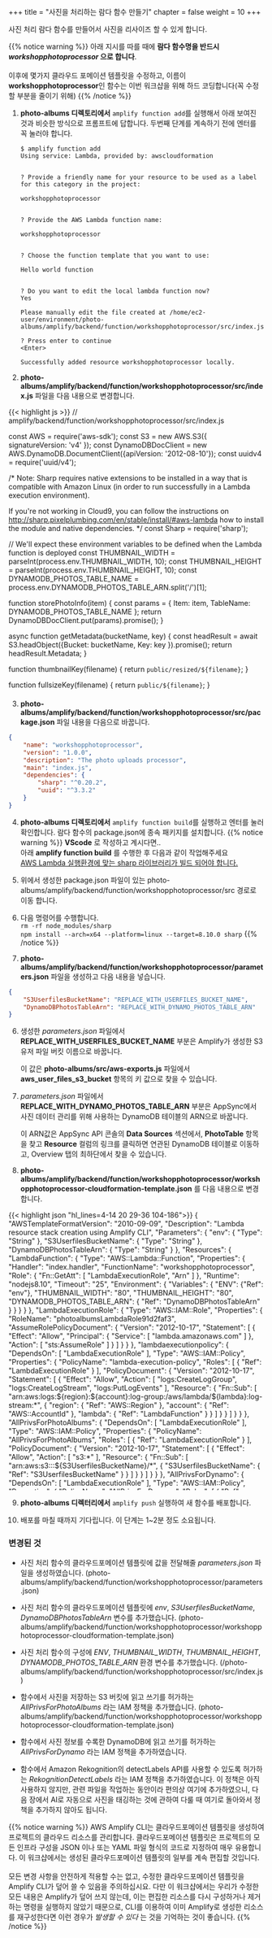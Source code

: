+++
title = "사진을 처리하는 람다 함수 만들기"
chapter = false
weight = 10
+++

사진 처리 람다 함수를 만들어서 사진을 리사이즈 할 수 있게 합니다.

{{% notice warning %}}
아래 지시를 따를 때에 **람다 함수명을 반드시 _workshopphotoprocessor_ 으로 합니다**.
<br/>
<br/>
이후에 몇가지 클라우드 포메이션 템플릿을 수정하고, 이름이 **workshopphotoprocessor**인 함수는 이번 워크샵을 위해 하드 코딩합니다(꼭 수정할 부분을 줄이기 위해)
{{% /notice %}}

1. **photo-albums 디렉토리에서** `amplify function add`를 실행해서 아래 보여진 것과 비슷한 방식으로 프롬프트에 답합니다. 두번째 단계를 계속하기 전에 엔터를 꼭 눌러야 합니다.
	```text
	$ amplify function add
	Using service: Lambda, provided by: awscloudformation


	? Provide a friendly name for your resource to be used as a label for this category in the project: 

	workshopphotoprocessor


	? Provide the AWS Lambda function name: 

	workshopphotoprocessor


	? Choose the function template that you want to use: 

	Hello world function


	? Do you want to edit the local lambda function now? 
	Yes

	Please manually edit the file created at /home/ec2-user/environment/photo-albums/amplify/backend/function/workshopphotoprocessor/src/index.js

	? Press enter to continue 
	<Enter>

	Successfully added resource workshopphotoprocessor locally.
	```


2. **photo-albums/amplify/backend/function/workshopphotoprocessor/src/index.js** 파일을 다음 내용으로 변경합니다.
<div style="height: 560px; overflow-y: scroll; margin: 0;">
{{< highlight js >}}
// amplify/backend/function/workshopphotoprocessor/src/index.js

const AWS = require('aws-sdk');
const S3 = new AWS.S3({ signatureVersion: 'v4' });
const DynamoDBDocClient = new AWS.DynamoDB.DocumentClient({apiVersion: '2012-08-10'});
const uuidv4 = require('uuid/v4');

/*
Note: Sharp requires native extensions to be installed in a way that is compatible
with Amazon Linux (in order to run successfully in a Lambda execution environment).

If you're not working in Cloud9, you can follow the instructions on http://sharp.pixelplumbing.com/en/stable/install/#aws-lambda how to install the module and native dependencies.
*/
const Sharp = require('sharp');

// We'll expect these environment variables to be defined when the Lambda function is deployed
const THUMBNAIL_WIDTH = parseInt(process.env.THUMBNAIL_WIDTH, 10);
const THUMBNAIL_HEIGHT = parseInt(process.env.THUMBNAIL_HEIGHT, 10);
const DYNAMODB_PHOTOS_TABLE_NAME = process.env.DYNAMODB_PHOTOS_TABLE_ARN.split('/')[1];

function storePhotoInfo(item) {
	const params = {
		Item: item,
		TableName: DYNAMODB_PHOTOS_TABLE_NAME
	};
	return DynamoDBDocClient.put(params).promise();
}

async function getMetadata(bucketName, key) {
	const headResult = await S3.headObject({Bucket: bucketName, Key: key }).promise();
	return headResult.Metadata;
}

function thumbnailKey(filename) {
	return `public/resized/${filename}`;
}

function fullsizeKey(filename) {
	return `public/${filename}`;
}

function makeThumbnail(photo) {
	return Sharp(photo).resize(THUMBNAIL_WIDTH, THUMBNAIL_HEIGHT).toBuffer();
}

async function resize(bucketName, key) {
	const originalPhoto = (await S3.getObject({ Bucket: bucketName, Key: key }).promise()).Body;
	const originalPhotoName = key.replace('uploads/', '');
	const originalPhotoDimensions = await Sharp(originalPhoto).metadata();

	const thumbnail = await makeThumbnail(originalPhoto);

	await Promise.all([
		S3.putObject({
			Body: thumbnail,
			Bucket: bucketName,
			Key: thumbnailKey(originalPhotoName),
		}).promise(),

		S3.copyObject({
			Bucket: bucketName,
			CopySource: bucketName + '/' + key,
			Key: fullsizeKey(originalPhotoName),
		}).promise(),
	]);

	await S3.deleteObject({
		Bucket: bucketName,
		Key: key
	}).promise();

	return {
		photoId: originalPhotoName,
		
		thumbnail: {
			key: thumbnailKey(originalPhotoName),
			width: THUMBNAIL_WIDTH,
			height: THUMBNAIL_HEIGHT
		},

		fullsize: {
			key: fullsizeKey(originalPhotoName),
			width: originalPhotoDimensions.width,
			height: originalPhotoDimensions.height
		}
	};
};

async function processRecord(record) {
	const bucketName = record.s3.bucket.name;
	const key = record.s3.object.key;
	
	if (key.indexOf('uploads') != 0) return;
	
	const metadata = await getMetadata(bucketName, key);
	const sizes = await resize(bucketName, key);    
	const id = uuidv4();
	const item = {
		id: id,
		owner: metadata.owner,
		photoAlbumId: metadata.albumid,
		bucket: bucketName,
		thumbnail: sizes.thumbnail,
		fullsize: sizes.fullsize,
		createdAt: new Date().getTime()
	}
	await storePhotoInfo(item);
}

exports.handler = async (event, context, callback) => {
	try {
		event.Records.forEach(processRecord);
		callback(null, { status: 'Photo Processed' });
	}
	catch (err) {
		console.error(err);
		callback(err);
	}
};
{{< /highlight >}}
</div>


3. **photo-albums/amplify/backend/function/workshopphotoprocessor/src/package.json** 파일 내용을 다음으로 바꿉니다.
```json
{
	"name": "workshopphotoprocessor",
	"version": "1.0.0",
	"description": "The photo uploads processor",
	"main": "index.js",
	"dependencies": {
		"sharp": "^0.20.2",
		"uuid": "^3.3.2"
	}
}
```

4. **photo-albums 디렉토리에서** `amplify function build`를 실행하고 엔터를 눌러 확인합니다. 람다 함수의 package.json에 종속 패키지를 설치합니다.
{{% notice warning %}}
**VScode** 로 작성하고 계시다면..	
아래 **amplify function build** 를 수행한 후 다음과 같이 작업해주세요		
[AWS Lambda 실행환경에 맞는 sharp 라이브러리가 빌드 되어야 합니다.](http://sharp.pixelplumbing.com/en/stable/install/#aws-lambda)	
1. 위에서 생성한 package.json 파일이 있는 photo-albums/amplify/backend/function/workshopphotoprocessor/src 경로로 이동 합니다.		
2. 다음 명령어를 수행합니다.		
`rm -rf node_modules/sharp`		
`npm install --arch=x64 --platform=linux --target=8.10.0 sharp`
{{% /notice %}}

5. **photo-albums/amplify/backend/function/workshopphotoprocessor/parameters.json** 파일을 생성하고 다음 내용을 넣습니다.
```json
{
	"S3UserfilesBucketName": "REPLACE_WITH_USERFILES_BUCKET_NAME",
	"DynamoDBPhotosTableArn": "REPLACE_WITH_DYNAMO_PHOTOS_TABLE_ARN"
}
```

6. 생성한 *parameters.json* 파일에서 **REPLACE_WITH_USERFILES_BUCKET_NAME** 부분은 Amplify가 생성한 S3 유저 파일 버킷 이름으로 바꿉니다.

	이 값은 **photo-albums/src/aws-exports.js** 파일에서 **aws_user_files_s3_bucket** 항목의 키 값으로 찾을 수 있습니다.


7. *parameters.json* 파일에서 **REPLACE_WITH_DYNAMO_PHOTOS_TABLE_ARN** 부분은 AppSync에서 사진 데이터 관리를 위해 사용하는 DynamoDB 테이블의 ARN으로 바꿉니다.
   
	이 ARN값은 AppSync API 콘솔의 **Data Sources** 섹션에서, **PhotoTable** 항목을 찾고 **Resource** 컬럼의 링크를 클릭하면 연관된 DynamoDB 테이블로 이동하고, Overview 탭의 최하단에서 찾을 수 있습니다.


8.  **photo-albums/amplify/backend/function/workshopphotoprocessor/workshopphotoprocessor-cloudformation-template.json** 를 다음 내용으로 변경합니다.
<div style="height: 550px; overflow-y: scroll;">
{{< highlight json "hl_lines=4-14 20 29-36 104-186">}}
{
	"AWSTemplateFormatVersion": "2010-09-09",
	"Description": "Lambda resource stack creation using Amplify CLI",
	"Parameters": {
		"env": {
            "Type": "String"
        },
		"S3UserfilesBucketName": {
			"Type": "String"
		},
		"DynamoDBPhotosTableArn": {
			"Type": "String"
		}
	},
	"Resources": {
		"LambdaFunction": {
			"Type": "AWS::Lambda::Function",
			"Properties": {
				"Handler": "index.handler",
				"FunctionName": "workshopphotoprocessor",
				"Role": {
					"Fn::GetAtt": [
						"LambdaExecutionRole",
						"Arn"
					]
				},
				"Runtime": "nodejs8.10",
				"Timeout": "25",
				"Environment": {
					"Variables": {
						"ENV": {"Ref": "env"},
						"THUMBNAIL_WIDTH": "80",
						"THUMBNAIL_HEIGHT": "80",
						"DYNAMODB_PHOTOS_TABLE_ARN": { "Ref": "DynamoDBPhotosTableArn" }
					}
				}
			}
		},
		"LambdaExecutionRole": {
			"Type": "AWS::IAM::Role",
			"Properties": {
				"RoleName": "photoalbumsLambdaRole91d2faf3",
				"AssumeRolePolicyDocument": {
					"Version": "2012-10-17",
					"Statement": [
						{
							"Effect": "Allow",
							"Principal": {
								"Service": [
									"lambda.amazonaws.com"
								]
							},
							"Action": [
								"sts:AssumeRole"
							]
						}
					]
				}
			}
		},
		"lambdaexecutionpolicy": {
			"DependsOn": [
				"LambdaExecutionRole"
			],
			"Type": "AWS::IAM::Policy",
			"Properties": {
				"PolicyName": "lambda-execution-policy",
				"Roles": [
					{
						"Ref": "LambdaExecutionRole"
					}
				],
				"PolicyDocument": {
					"Version": "2012-10-17",
					"Statement": [
						{
							"Effect": "Allow",
							"Action": [
								"logs:CreateLogGroup",
								"logs:CreateLogStream",
								"logs:PutLogEvents"
							],
							"Resource": {
								"Fn::Sub": [
									"arn:aws:logs:${region}:${account}:log-group:/aws/lambda/${lambda}:log-stream:*",
									{
										"region": {
											"Ref": "AWS::Region"
										},
										"account": {
											"Ref": "AWS::AccountId"
										},
										"lambda": {
											"Ref": "LambdaFunction"
										}
									}
								]
							}
						}
					]
				}
			}
		},
		"AllPrivsForPhotoAlbums": {
			"DependsOn": [
				"LambdaExecutionRole"
			],
			"Type": "AWS::IAM::Policy",
			"Properties": {
				"PolicyName": "AllPrivsForPhotoAlbums",
				"Roles": [
					{
						"Ref": "LambdaExecutionRole"
					}
				],
				"PolicyDocument": {
					"Version": "2012-10-17",
					"Statement": [
						{
							"Effect": "Allow",
							"Action": [
								"s3:*"
							],
							"Resource": {
								"Fn::Sub": [
									"arn:aws:s3:::${S3UserfilesBucketName}/*",
									{
										"S3UserfilesBucketName": {
											"Ref": "S3UserfilesBucketName"
										}
									}
								]
							}
						}
					]
				}
			}
		},
		"AllPrivsForDynamo": {
			"DependsOn": [
				"LambdaExecutionRole"
			],
			"Type": "AWS::IAM::Policy",
			"Properties": {
				"PolicyName": "AllPrivsForDynamo",
				"Roles": [
					{
						"Ref": "LambdaExecutionRole"
					}
				],
				"PolicyDocument": {
					"Version": "2012-10-17",
					"Statement": [
						{
							"Effect": "Allow",
							"Action": [
								"dynamodb:*"
							],
							"Resource": {
								"Ref": "DynamoDBPhotosTableArn"
							}
						}
					]
				}
			}
		},
		"RekognitionDetectLabels": {
			"DependsOn": [ "LambdaExecutionRole" ],
			"Type": "AWS::IAM::Policy",
			"Properties": {
				"PolicyName": "RekognitionDetectLabels",
				"Roles": [ { "Ref": "LambdaExecutionRole" } ],
				"PolicyDocument": {
					"Version": "2012-10-17",
					"Statement": [
						{
							"Effect": "Allow",
							"Action": [
								"rekognition:detectLabels"
							],
							"Resource": "*"
						}
					]
				}
			}
		}		
	},
	"Outputs": {
		"Name": {
			"Value": {
				"Ref": "LambdaFunction"
			}
		},
		"Arn": {
			"Value": {
				"Fn::GetAtt": [
					"LambdaFunction",
					"Arn"
				]
			}
		},
		"Region": {
			"Value": {
				"Ref": "AWS::Region"
			}
		}
	}
}
{{< /highlight >}}
</div>

9. **photo-albums 디렉터리에서** `amplify push` 실행하여 새 함수를 배포합니다.

10. 배포를 마칠 때까지 기다립니다. 이 단계는 1~2분 정도 소요됩니다.

### 변경된 것
- 사진 처리 함수의 클라우드포메이션 템플릿에 값을 전달해줄 *parameters.json* 파일을 생성하였습니다. (photo-albums/amplify/backend/function/workshopphotoprocessor/parameters.json)

- 사진 처리 함수의 클라우드포메이션 템플릿에 *env*, *S3UserfilesBucketName*, *DynamoDBPhotosTableArn* 변수를 추가했습니다. (photo-albums/amplify/backend/function/workshopphotoprocessor/workshopphotoprocessor-cloudformation-template.json)

- 사진 처리 함수의 구성에 *ENV*, *THUMBNAIL_WIDTH*, *THUMBNAIL_HEIGHT*, *DYNAMODB_PHOTOS_TABLE_ARN* 환경 변수를 추가했습니다. (/photo-albums/amplify/backend/function/workshopphotoprocessor/src/index.js)

- 함수에서 사진을 저장하는 S3 버킷에 읽고 쓰기를 허가하는 *AllPrivsForPhotoAlbums* 라는 IAM 정책을 추가했습니다. (photo-albums/amplify/backend/function/workshopphotoprocessor/workshopphotoprocessor-cloudformation-template.json)

- 함수에서 사진 정보를 수록한 DynamoDB에 읽고 쓰기를 허가하는 *AllPrivsForDynamo* 라는 IAM 정책을 추가하였습니다.

- 함수에서 Amazon Rekognition의 detectLabels API를 사용할 수 있도록 허가하는 *RekognitionDetectLabels* 라는 IAM 정책을 추가하였습니다. 이 정책은 아직 사용하지 않지만, 관련 파일을 작업하는 동안이라 편의상 여기에 추가하였으니, 다음 장에서 AI로 자동으로 사진을 태깅하는 것에 관하여 다룰 때 여기로 돌아와서 정책을 추가하지 않아도 됩니다.

{{% notice warning %}}
AWS Amplify CLI는 클라우드포메이션 템플릿을 생성하여 프로젝트의 클라우드 리소스를 관리합니다. 클라우드포메이션 템플릿은 프로젝트의 모든 인프라 구성을 JSON 이나 또는 YAML 파일 형식의 코드로 지정하여 매우 유용합니다. 이 워크샵에서는 생성된 클라우드포메이션 템플릿의 일부를 계속 편집할 것입니다.
<br/> <br/>
모든 변경 사항을 안전하게 적용할 수는 없고, 수정한 클라우드포메이션 템플릿을 Amplify CLI가 덮어 쓸 수 있음을 주의하십시요. 다만 이 워크샵에서는 우리가 수정한 모든 내용은 Amplify가 덮어 쓰지 않는데, 이는 편집한 리소스를 다시 구성하거나 제거하는 명령을 실행하지 않았기 때문으로, CLI를 이용하여 이미 Amplify로 생성한 리소스를 재구성한다면 이런 경우가 _발생할 수 있다_ 는 것을 기억하는 것이 좋습니다.
{{% /notice %}}